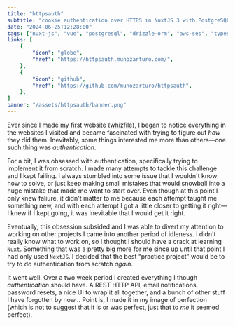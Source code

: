 ```yaml
---
title: "httpsauth"
subtitle: "cookie authentication over HTTPS in NuxtJS 3 with PostgreSQL and AWS SES."
date: "2024-06-25T12:28:00"
tags: ["nuxt-js", "vue", "postgresql", "drizzle-orm", "aws-ses", "typescript"]
links: [
    {
        "icon": "globe",
        "href": "https://httpsauth.munozarturo.com/",
    },
    {
        "icon": "github",
        "href": "https://github.com/munozarturo/httpsauth",
    },
]
banner: "/assets/httpsauth/banner.png"
---
```


Ever since I made my first website ([whizfile](/projects/whizfile.com)), I began to notice everything in the websites I visited and became fascinated with trying to figure out *how* they did them. Inevitably, some things interested me more than others&mdash;one such thing was *authentication*.

For a bit, I was obsessed with authentication, specifically trying to implement it from scratch. I made many attempts to tackle this challenge and I kept failing. I always stumbled into some issue that I wouldn't know how to solve, or just keep making small mistakes that would snowball into a huge mistake that made me want to start over. Even though at this point I only knew faliure, it didn't matter to me because each attempt taught me something new, and with each attempt I got a little closer to getting it right&mdash;I knew if I kept going, it was inevitable that I would get it right.

Eventually, this obsession subsided and I was able to divert my attention to working on other projects I came into another period of idleness. I didn't really know what to work on, so I thought I should have a crack at learning `Nuxt`. Something that was a pretty big more for me since up until that point I had only used `NextJS`. I decided that the best &ldquo;practice project&rdquo; would be to try to do authentication from scratch *again*.

It went well. Over a two week period I created everything I though *authentication* should have. A REST HTTP API, email notifications, password resets, a nice UI to wrap it all together, and a bunch of other stuff I have forgotten by now... Point is, I made it in my image of perfection (which is not to suggest that it is or was perfect, just that to *me* it seemed perfect).
